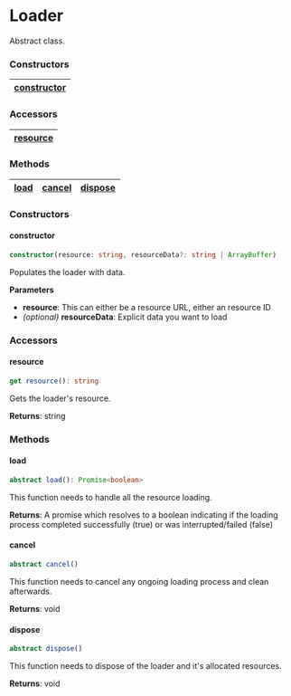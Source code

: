# Loader

Abstract class.

### <h3>Constructors</h3>

| [constructor](/viewer/loader-api.md#constructor)
|--- |

### <h3>Accessors</h3>

| [resource](/viewer/loader-api.md#resource)
|--- |

### <h3>Methods</h3>

| [load](/viewer/loader-api.md#load) | [cancel](/viewer/loader-api.md#cancel) | [dispose](/viewer/loader-api.md#dispose) |
| ---------------------------------- | -------------------------------------- | ---------------------------------------- |

### <h3>Constructors</h3>

#### <b>constructor</b>

```ts
constructor(resource: string, resourceData?: string | ArrayBuffer)
```

Populates the loader with data.

**Parameters**

- **resource**: This can either be a resource URL, either an resource ID
- _(optional)_ **resourceData**: Explicit data you want to load

### <h3>Accessors</h3>

#### <b>resource</b>

```ts
get resource(): string
```

Gets the loader's resource.

**Returns**: string

### <h3>Methods</h3>

#### <b>load</b>

```ts
abstract load(): Promise<boolean>
```

This function needs to handle all the resource loading.

**Returns**: <span style="font-weight:normal">A promise which resolves to a boolean indicating if the loading process completed successfully (true) or was interrupted/failed (false)</span>

#### <b>cancel</b>

```ts
abstract cancel()
```

This function needs to cancel any ongoing loading process and clean afterwards.

**Returns**: void

#### <b>dispose</b>

```ts
abstract dispose()
```

This function needs to dispose of the loader and it's allocated resources.

**Returns**: void
